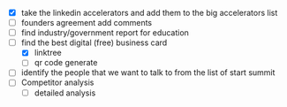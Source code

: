 - [x] take the linkedin accelerators and add them to the big accelerators list
- [ ] founders agreement add comments
- [ ] find industry/government report for education
- [ ] find the best digital (free) business card
	- [x] linktree
	- [ ] qr code generate
- [ ] identify the people that we want to talk to from the list of start summit
- [ ] Competitor analysis
	- [ ] detailed analysis